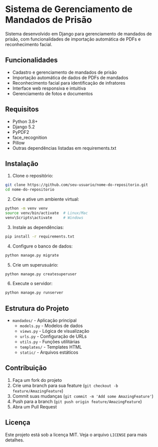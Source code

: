 # Sistema de Gerenciamento de Mandados de Prisão

Sistema desenvolvido em Django para gerenciamento de mandados de prisão, com funcionalidades de importação automática de PDFs e reconhecimento facial.

## Funcionalidades

- Cadastro e gerenciamento de mandados de prisão
- Importação automática de dados de PDFs de mandados
- Reconhecimento facial para identificação de infratores
- Interface web responsiva e intuitiva
- Gerenciamento de fotos e documentos

## Requisitos

- Python 3.8+
- Django 5.2
- PyPDF2
- face_recognition
- Pillow
- Outras dependências listadas em requirements.txt

## Instalação

1. Clone o repositório:
```bash
git clone https://github.com/seu-usuario/nome-do-repositorio.git
cd nome-do-repositorio
```

2. Crie e ative um ambiente virtual:
```bash
python -m venv venv
source venv/bin/activate  # Linux/Mac
venv\Scripts\activate     # Windows
```

3. Instale as dependências:
```bash
pip install -r requirements.txt
```

4. Configure o banco de dados:
```bash
python manage.py migrate
```

5. Crie um superusuário:
```bash
python manage.py createsuperuser
```

6. Execute o servidor:
```bash
python manage.py runserver
```

## Estrutura do Projeto

- `mandados/` - Aplicação principal
  - `models.py` - Modelos de dados
  - `views.py` - Lógica de visualização
  - `urls.py` - Configuração de URLs
  - `utils.py` - Funções utilitárias
  - `templates/` - Templates HTML
  - `static/` - Arquivos estáticos

## Contribuição

1. Faça um fork do projeto
2. Crie uma branch para sua feature (`git checkout -b feature/AmazingFeature`)
3. Commit suas mudanças (`git commit -m 'Add some AmazingFeature'`)
4. Push para a branch (`git push origin feature/AmazingFeature`)
5. Abra um Pull Request

## Licença

Este projeto está sob a licença MIT. Veja o arquivo `LICENSE` para mais detalhes. 